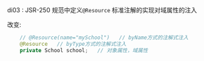 

di03 : JSR-250 规范中定义`@Resource` 标准注解的实现对域属性的注入


改变: 


```java
	// @Resource(name="mySchool")   // byName方式的注解式注入
	@Resource   // byType方式的注解式注入
	private School school;   // 对象属性，域属性
```